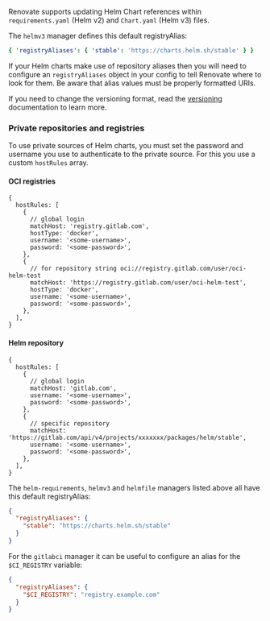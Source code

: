 Renovate supports updating Helm Chart references within `requirements.yaml` (Helm v2) and `Chart.yaml` (Helm v3) files.

The `helmv3` manager defines this default registryAlias:

```yaml
{ 'registryAliases': { 'stable': 'https://charts.helm.sh/stable' } }
```

If your Helm charts make use of repository aliases then you will need to configure an `registryAliases` object in your config to tell Renovate where to look for them. Be aware that alias values must be properly formatted URIs.

If you need to change the versioning format, read the [versioning](https://docs.renovatebot.com/modules/versioning/) documentation to learn more.

### Private repositories and registries

To use private sources of Helm charts, you must set the password and username you use to authenticate to the private source.
For this you use a custom `hostRules` array.

#### OCI registries

```json5
{
  hostRules: [
    {
      // global login
      matchHost: 'registry.gitlab.com',
      hostType: 'docker',
      username: '<some-username>',
      password: '<some-password>',
    },
    {
      // for repository string oci://registry.gitlab.com/user/oci-helm-test
      matchHost: 'https://registry.gitlab.com/user/oci-helm-test',
      hostType: 'docker',
      username: '<some-username>',
      password: '<some-password>',
    },
  ],
}
```

#### Helm repository

```json5
{
  hostRules: [
    {
      // global login
      matchHost: 'gitlab.com',
      username: '<some-username>',
      password: '<some-password>',
    },
    {
      // specific repository
      matchHost: 'https://gitlab.com/api/v4/projects/xxxxxxx/packages/helm/stable',
      username: '<some-username>',
      password: '<some-password>',
    },
  ],
}
```

The `helm-requirements`, `helmv3` and `helmfile` managers listed above all have this default registryAlias:

```json
{
  "registryAliases": {
    "stable": "https://charts.helm.sh/stable"
  }
}
```

For the `gitlabci` manager it can be useful to configure an alias for the `$CI_REGISTRY` variable:

```json
{
  "registryAliases": {
    "$CI_REGISTRY": "registry.example.com"
  }
}
```

###
